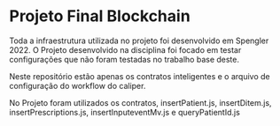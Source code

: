 # Projeto Final Blockchain

Toda a infraestrutura utilizada no projeto foi desenvolvido em Spengler 2022. O Projeto desenvolvido na disciplina foi focado em testar configurações que não foram testadas no trabalho base deste.

Neste repositório estão apenas os contratos inteligentes e o arquivo de configuração do workflow do caliper.

No Projeto foram utilizados os contratos, insertPatient.js, insertDitem.js, insertPrescriptions.js, insertInputeventMv.js e queryPatientId.js

